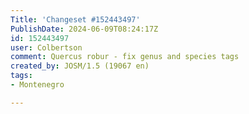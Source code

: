 ```yaml
---
Title: 'Changeset #152443497'
PublishDate: 2024-06-09T08:24:17Z
id: 152443497
user: Colbertson
comment: Quercus robur - fix genus and species tags
created_by: JOSM/1.5 (19067 en)
tags:
- Montenegro

---
```

